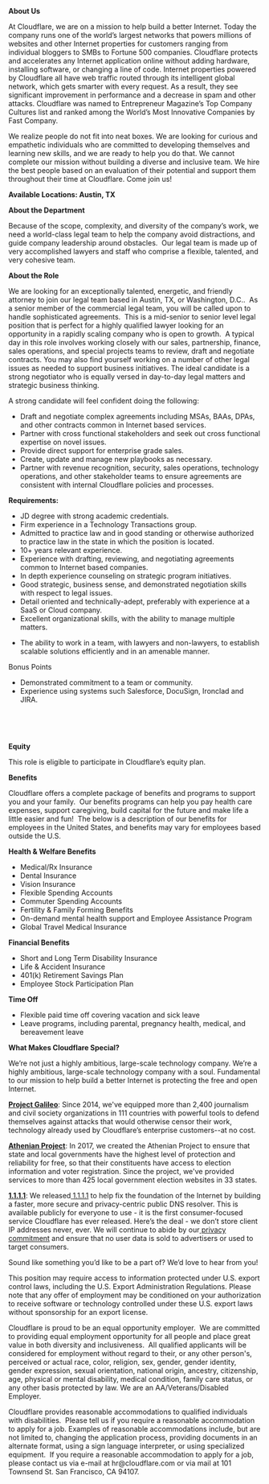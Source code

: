 <div class="content-intro">
	<div><strong>About Us</strong></div>
	<div>
		<p>At Cloudflare, we are on a mission to help build a better Internet. Today the company runs one of the world’s largest networks that powers millions of websites and other Internet properties for customers ranging from individual bloggers to SMBs to Fortune 500 companies. Cloudflare protects and accelerates any Internet application online without adding hardware, installing software, or changing a line of code. Internet properties powered by Cloudflare all have web traffic routed through its intelligent global network, which gets smarter with every request. As a result, they see significant improvement in performance and a decrease in spam and other attacks. Cloudflare was named to Entrepreneur Magazine’s Top Company Cultures list and ranked among the World’s Most Innovative Companies by Fast Company.&nbsp;</p>
		<p><span style="font-weight: 400;">We realize people do not fit into neat boxes. We are looking for curious and empathetic individuals who are committed to developing themselves and learning new skills, and we are ready to help you do that. We cannot complete our mission without building a diverse and inclusive team. We hire the best people based on an evaluation of their potential and support them throughout their time at Cloudflare. Come join us!&nbsp;</span></p>
	</div>
</div>
<p><strong>Available Locations: Austin, TX&nbsp;</strong></p>
<p><strong>About the Department</strong></p>
<p>Because of the scope, complexity, and diversity of the company’s work, we need a world-class legal team to help the company avoid distractions, and guide company leadership around obstacles.&nbsp; Our legal team is made up of very accomplished lawyers and staff who comprise a flexible, talented, and very cohesive team.&nbsp;</p>
<p><strong>About the Role</strong></p>
<p>We are looking for an exceptionally talented, energetic, and friendly attorney to join our legal team based in Austin, TX, or Washington, D.C..&nbsp; As a senior member of the commercial legal team, you will be called upon to handle sophisticated agreements.&nbsp; This is a mid-senior to senior level legal position that is perfect for a highly qualified lawyer looking for an opportunity in a rapidly scaling company who is open to growth.&nbsp; A typical day in this role involves working closely with our sales, partnership, finance, sales operations, and special projects teams to review, draft and negotiate contracts. You may also find yourself working on a number of other legal issues as needed to support business initiatives. The ideal candidate is a strong negotiator who is equally versed in day-to-day legal matters and strategic business thinking.</p>
<p>A strong candidate will feel confident doing the following:</p>
<ul>
	<li>Draft and negotiate complex agreements including MSAs, BAAs, DPAs, and other contracts common in Internet based services.</li>
	<li>Partner with cross functional stakeholders and seek out cross functional expertise on novel issues.</li>
	<li>Provide direct support for enterprise grade sales.</li>
	<li>Create, update and manage new playbooks as necessary.</li>
	<li>Partner with revenue recognition, security, sales operations, technology operations, and other stakeholder teams to ensure agreements are consistent with internal Cloudflare policies and processes.</li>
</ul>
<p><strong>Requirements: &nbsp; &nbsp; </strong>&nbsp;&nbsp;&nbsp;&nbsp;&nbsp;&nbsp;&nbsp;&nbsp;&nbsp;&nbsp;&nbsp;&nbsp;&nbsp;&nbsp;&nbsp;&nbsp;&nbsp;</p>
<ul>
	<li>JD degree with strong academic credentials.</li>
	<li>Firm experience in a Technology Transactions group.</li>
	<li>Admitted to practice law and in good standing or otherwise authorized to practice law in the state in which the position is located.</li>
	<li>10+ years relevant experience.</li>
	<li>Experience with drafting, reviewing, and negotiating agreements common to Internet based companies.</li>
	<li>In depth experience counseling on strategic program initiatives.</li>
	<li>Good strategic, business sense, and demonstrated negotiation skills with respect to legal issues.&nbsp;</li>
	<li>Detail oriented and technically-adept, preferably with experience at a SaaS or Cloud company.</li>
	<li>Excellent organizational skills, with the ability to manage multiple matters.</li>
</ul>
<ul>
	<li>The ability to work in a team, with lawyers and non-lawyers, to establish scalable solutions efficiently and in an amenable manner.&nbsp;&nbsp;&nbsp;&nbsp;&nbsp;&nbsp;</li>
</ul>
<p>Bonus Points</p>
<ul>
	<li>Demonstrated commitment to a team or community.</li>
	<li>Experience using systems such Salesforce, DocuSign, Ironclad and JIRA.</li>
</ul>
<p>&nbsp;</p>
<p>&nbsp;</p>
<p><strong>Equity</strong></p>
<p>This role is eligible to participate in Cloudflare’s equity plan.</p>
<p><strong>Benefits</strong></p>
<p>Cloudflare offers a complete package of benefits and programs to support you and your family.&nbsp; Our benefits programs can help you pay health care expenses, support caregiving, build capital for the future and make life a little easier and fun!&nbsp; The below is a description of our benefits for employees in the United States, and benefits may vary for employees based outside the U.S.</p>
<p><strong>Health &amp; Welfare Benefits</strong></p>
<ul>
	<li>Medical/Rx Insurance</li>
	<li>Dental Insurance</li>
	<li>Vision Insurance</li>
	<li>Flexible Spending Accounts</li>
	<li>Commuter Spending Accounts</li>
	<li>Fertility &amp; Family Forming Benefits</li>
	<li>On-demand mental health support and Employee Assistance Program</li>
	<li>Global Travel Medical Insurance</li>
</ul>
<p><strong>Financial Benefits</strong></p>
<ul>
	<li>Short and Long Term Disability Insurance</li>
	<li>Life &amp; Accident Insurance</li>
	<li>401(k) Retirement Savings Plan</li>
	<li>Employee Stock Participation Plan</li>
</ul>
<p><strong>Time Off</strong></p>
<ul>
	<li>Flexible paid time off covering vacation and sick leave</li>
	<li>Leave programs, including parental, pregnancy health, medical, and bereavement leave</li>
</ul>
<div class="content-conclusion">
	<p><strong>What Makes Cloudflare Special?</strong></p>
	<p><span style="font-weight: 400;">We’re not just a highly ambitious, large-scale technology company. We’re a highly ambitious, large-scale technology company with a soul. Fundamental to our mission to help build a better Internet is protecting the free and open Internet.</span></p>
	<p><a href="https://blog.cloudflare.com/protecting-free-expression-online/"><strong>Project Galileo</strong></a><span style="font-weight: 400;">: Since 2014, we've equipped more than 2,400 journalism and civil society organizations in 111 countries with powerful tools to defend themselves against attacks that would otherwise censor their work, technology already used by Cloudflare’s enterprise customers--at no cost.</span></p>
	<p><strong><a href="https://www.cloudflare.com/athenian/">Athenian Project</a></strong><span style="font-weight: 400;">: In 2017, we created the Athenian Project to ensure that state and local governments have the highest level of protection and reliability for free, so that their constituents have access to election information and voter registration. Since the project, we've provided services to more than 425 local government election websites in 33 states.</span></p>
	<p><a href="https://1.1.1.1/"><strong>1.1.1.1</strong></a><span style="font-weight: 400;">: We released</span><a href="https://1.1.1.1/"> <span style="font-weight: 400;">1.1.1.1</span></a><span style="font-weight: 400;"> to help fix the foundation of the Internet by building a faster, more secure and privacy-centric public DNS resolver. This is available publicly for everyone to use - it is the first consumer-focused service Cloudflare has ever released. Here’s the deal - we don’t store client IP addresses never, ever. We will continue to abide by our</span><a href="https://developers.cloudflare.com/1.1.1.1/privacy/public-dns-resolver"> privacy commitment</a><span style="font-weight: 400;"> and ensure that no user data is sold to advertisers or used to target consumers.</span></p>
	<p><span style="font-weight: 400;">Sound like something you’d like to be a part of? We’d love to hear from you!</span></p>
	<p><span style="font-weight: 400;">This position may require access to information protected under U.S. export control laws, including the U.S. Export Administration Regulations. Please note that any offer of employment may be conditioned on your authorization to receive software or technology controlled under these U.S. export laws without sponsorship for an export license.</span></p>
	<p><span style="font-weight: 400;">Cloudflare is proud to be an equal opportunity employer. &nbsp;We are committed to providing equal employment opportunity for all people and place great value in both diversity and inclusiveness. &nbsp;All qualified applicants will be considered for employment without regard to their, or any other person's, perceived or actual</span> <span style="font-weight: 400;">race, color, religion, sex, gender, gender identity, gender expression, sexual orientation, national origin, ancestry, citizenship, age, physical or mental disability, medical condition, family care status, or any other basis protected by law. </span><span style="font-weight: 400;">We are an AA/Veterans/Disabled Employer.</span></p>
	<p><span style="font-weight: 400;">Cloudflare provides reasonable accommodations to qualified individuals with disabilities. &nbsp;Please tell us if you require a reasonable accommodation to apply for a job. Examples of reasonable accommodations include, but are not limited to, changing the application process, providing documents in an alternate format, using a sign language interpreter, or using specialized equipment. &nbsp;If you require a reasonable accommodation to apply for a job, please contact us via e-mail at </span><span style="font-weight: 400;">hr@cloudflare.com</span><span style="font-weight: 400;"> or via mail at 101 Townsend St. San Francisco, CA 94107.</span></p>
</div>